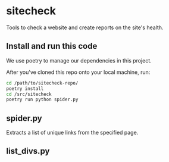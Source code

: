 # sitecheck

Tools to check a website and create reports on the site's health.

## Install and run this code

We use poetry to manage our dependencies in this project.

After you've cloned this repo onto your local machine, run:

```bash
cd /path/to/sitecheck-repo/
poetry install
cd /src/sitecheck
poetry run python spider.py
```

## spider.py

Extracts a list of unique links from the specified page.

## list_divs.py
